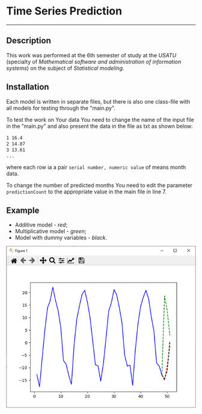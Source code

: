 # Time Series Prediction
___
## Description
This work was performed at the 6th semester of study at the _USATU_ (specialty of _Mathematical software and administration of information systems_) on the subject of _Statistical modeling_.

## Installation
Each model is written in separate files, but there is also one class-file with all models for testing through the "main.py".

To test the work on Your data You need to change the name of the input file in the "main.py" and also present the data in the file as txt as shown below:
```
1 16.4
2 14.87
3 13.61
...
```
where each row ia a pair `serial number, numeric value` of means month data.

To change the number of predicted months You need to edit the parameter `predictionCount` to the appropriate value in the main file in line 7.

## Example
- Additive model - _red_;
- Multiplicative model - _green_;
- Model with dummy variables - _black_.

![chart](chart.png)